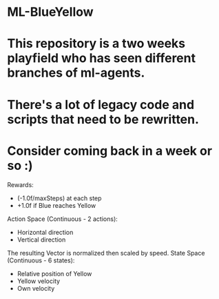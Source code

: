# ML-BlueYellow

# This repository is a two weeks playfield who has seen different branches of ml-agents.
# There's a lot of legacy code and scripts that need to be rewritten.
# Consider coming back in a week or so :) 

Rewards:

- (-1.0f/maxSteps) at each step
- +1.0f if Blue reaches Yellow 

Action Space (Continuous - 2 actions):

- Horizontal direction
- Vertical direction

The resulting Vector  is normalized then scaled by speed.
State Space (Continuous - 6 states):

- Relative position of Yellow
- Yellow velocity
- Own velocity
